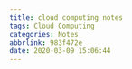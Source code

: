 ```yaml
---
title: cloud computing notes
tags: Cloud Computing
categories: Notes
abbrlink: 983f472e
date: 2020-03-09 15:06:44
---
```

